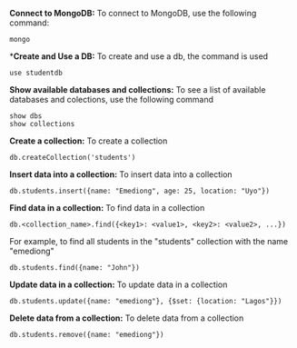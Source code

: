 **Connect to MongoDB:**
To connect to MongoDB, use the following command:
```
mongo
```
***Create and Use a DB:**
To create and use a db, the command is used
```
use studentdb
```
**Show available databases and collections:**
To see a list of available databases and colections, use the following command
```
show dbs
show collections
```
**Create a collection:**
To create a collection
```
db.createCollection('students')
```
**Insert data into a collection:**
To insert data into a collection
```
db.students.insert({name: "Emediong", age: 25, location: "Uyo"})
```
**Find data in a collection:**
To find data in a collection
```
db.<collection_name>.find({<key1>: <value1>, <key2>: <value2>, ...})
```
For example, to find all students in the "students" collection with the name "emediong"
```
db.students.find({name: "John"})
```
**Update data in a collection:**
To update data in a collection
```
db.students.update({name: "emediong"}, {$set: {location: "Lagos"}})
```
**Delete data from a collection:**
To delete data from a collection
```
db.students.remove({name: "emediong"})
```
